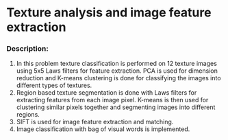 # Texture analysis and image feature extraction
### Description:
1. In this problem texture classification is performed on 12 texture images using 5x5 Laws filters for feature extraction. PCA is used for dimension reduction and K-means clustering is done  for classifying the images into different types of textures. 
2. Region based texture segmentation is done with Laws filters for extracting features from each image pixel. K-means is then used for clustering similar pixels together and segmenting images into different regions. 
3. SIFT is used for image feature extraction and matching.
4. Image classification with bag of visual words is implemented.
